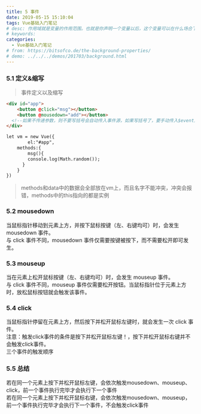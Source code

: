 ```yaml
---
title: 5 事件
date: 2019-05-15 15:10:04
tags: Vue基础入门笔记
# desc: 作用域就是变量的作用范围。也就是你声明一个变量以后，这个变量可以在什么场合下使用。以前的JavaScript只有全局作用域，和函数作用域。
# keywords: 
categories:
  - Vue基础入门笔记
# from: https://bitsofco.de/the-background-properties/
# demo: ../../../demos/201703/background.html
---
```


### 5.1 定义&缩写
> 事件定义以及缩写

```html
<div id="app">
	<button @click="msg"></button>
	<button @mousedown="add"></button>
  <!--如果不传递参数，则不要写括号会自动传入事件源，如果写括号了，要手动传入$event属性-->
</div>

let vm = new Vue({
		el:"#app",
    methods:{
    	msg(){
        console.log(Math.random());
      }
    }
})
```

> methods和data中的数据会全部放在vm上，而且名字不能冲突，冲突会报错，methods中的this指向的都是实例

<a name="NMzln"></a>
### 5.2 mousedown
当鼠标指针移动到元素上方，并按下鼠标按键（左、右键均可）时，会发生 mousedown 事件。<br />与 click 事件不同，mousedown 事件仅需要按键被按下，而不需要松开即可发生。
<a name="piegO"></a>
### 5.3 mouseup
当在元素上松开鼠标按键（左、右键均可）时，会发生 mouseup 事件。<br />与 click 事件不同，mouseup 事件仅需要松开按钮。当鼠标指针位于元素上方时，放松鼠标按钮就会触发该事件。
<a name="Llrdc"></a>
### 5.4 click
当鼠标指针停留在元素上方，然后按下并松开鼠标左键时，就会发生一次 click 事件。<br />注意：触发click事件的条件是按下并松开鼠标左键！，按下并松开鼠标右键并不会触发click事件。<br />三个事件的触发顺序
<a name="LDsmP"></a>
### 5.5 总结
若在同一个元素上按下并松开鼠标左键，会依次触发mousedown、mouseup、click，前一个事件执行完毕才会执行下一个事件<br />若在同一个元素上按下并松开鼠标右键，会依次触发mousedown、mouseup，前一个事件执行完毕才会执行下一个事件，不会触发click事件
